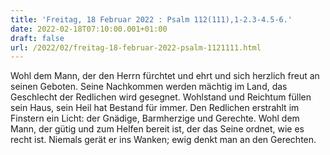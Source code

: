 ```yaml
---
title: 'Freitag, 18 Februar 2022 : Psalm 112(111),1-2.3-4.5-6.'
date: 2022-02-18T07:10:00.001+01:00
draft: false
url: /2022/02/freitag-18-februar-2022-psalm-1121111.html
---
```


Wohl dem Mann, der den Herrn fürchtet und ehrt und sich herzlich freut an seinen Geboten. Seine Nachkommen werden mächtig im Land, das Geschlecht der Redlichen wird gesegnet. Wohlstand und Reichtum füllen sein Haus, sein Heil hat Bestand für immer. Den Redlichen erstrahlt im Finstern ein Licht: der Gnädige, Barmherzige und Gerechte. Wohl dem Mann, der gütig und zum Helfen bereit ist, der das Seine ordnet, wie es recht ist. Niemals gerät er ins Wanken; ewig denkt man an den Gerechten.